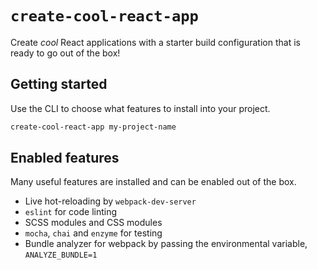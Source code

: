 # `create-cool-react-app`

Create *cool* React applications with a starter build configuration that is ready to go out of the box!

## Getting started

Use the CLI to choose what features to install into your project.

```sh
create-cool-react-app my-project-name
```

## Enabled features

Many useful features are installed and can be enabled out of the box.

* Live hot-reloading by `webpack-dev-server`
* `eslint` for code linting
* SCSS modules and CSS modules
* `mocha`, `chai` and `enzyme` for testing
* Bundle analyzer for webpack by passing the environmental variable, `ANALYZE_BUNDLE=1`
